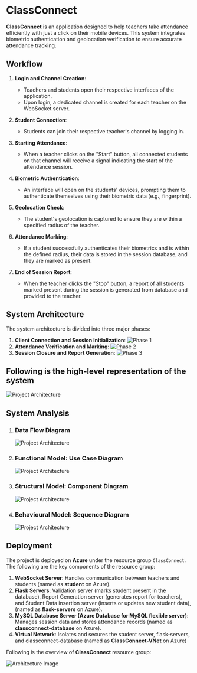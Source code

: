 # ClassConnect

**ClassConnect** is an application designed to help teachers take attendance efficiently with just a click on their mobile devices. This system integrates biometric authentication and geolocation verification to ensure accurate attendance tracking.

## Workflow

1. **Login and Channel Creation**:
   - Teachers and students open their respective interfaces of the application.
   - Upon login, a dedicated channel is created for each teacher on the WebSocket server.

2. **Student Connection**:
   - Students can join their respective teacher's channel by logging in.

3. **Starting Attendance**:
   - When a teacher clicks on the "Start" button, all connected students on that channel will receive a signal indicating the start of the attendance session.

4. **Biometric Authentication**:
   - An interface will open on the students' devices, prompting them to authenticate themselves using their biometric data (e.g., fingerprint).

5. **Geolocation Check**:
   - The student's geolocation is captured to ensure they are within a specified radius of the teacher.

6. **Attendance Marking**:
   - If a student successfully authenticates their biometrics and is within the defined radius, their data is stored in the session database, and they are marked as present.

7. **End of Session Report**:
   - When the teacher clicks the "Stop" button, a report of all students marked present during the session is generated from database and provided to the teacher.

## System Architecture
The system architecture is divided into three major phases: 
1. **Client Connection and Session Initialization**:
   ![Phase 1](/images/phase1.jpg)
2. **Attendance Verification and Marking**:
   ![Phase 2](/images/phase2.jpg)
3. **Session Closure and Report Generation**:
   ![Phase 3](/images/phase3.jpg)

## Following is the high-level representation of the system
   ![Project Architecture](/images/architecture.jpg)

 ## System Analysis
 1. ### **Data Flow Diagram**
    ![Project Architecture](/images/DFD.jpg)

    
 2. ### **Functional Model**: Use Case Diagram 
    ![Project Architecture](/images/Use_Case_Diagram.png)

    
 3. ### **Structural Model**: Component Diagram
    ![Project Architecture](/images/Component_Diagram.png)

    
 4. ### **Behavioural Model**: Sequence Diagram
    ![Project Architecture](/images/Sequence_Diagram.png)


 ## Deployment
The project is deployed on **Azure** under the resource group `ClassConnect`. The following are the key components of the resource group:

1. **WebSocket Server**: Handles communication between teachers and students (named as **student** on Azure).
2. **Flask Servers**: Validation server (marks student present in the database), Report Generation server (generates report for teachers), and Student Data insertion server (inserts or updates new student data), 
   (named as **flask-servers** on Azure).
3. **MySQL Database Server (Azure Database for MySQL flexible server)**: Manages session data and stores attendance records (named as **classconnect-database** on Azure).
4. **Virtual Network**: Isolates and secures the student server, flask-servers, and classconnect-database (named as **ClassConnect-VNet** on Azure)

Following is the overview of **ClassConnect** resource group:
   
![Architecture Image](/images/azure_view.png)
